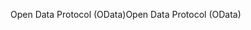 <span data-ttu-id="9f947-101">Open Data Protocol (OData)</span><span class="sxs-lookup"><span data-stu-id="9f947-101">Open Data Protocol (OData)</span></span>